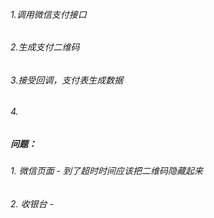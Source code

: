 ###### 

###### 1.调用微信支付接口

###### 2.生成支付二维码

###### 3.接受回调，支付表生成数据

###### 4.























































##### 问题：

###### 1. 微信页面 -  到了超时时间应该把二维码隐藏起来

###### 2. 收银台 - 